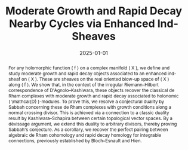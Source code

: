 ---
title: "Moderate Growth and Rapid Decay Nearby Cycles via Enhanced Ind-Sheaves"
authors:
  - Brian Hepler
  - Andreas Hohl
date: "2025-01-01" 
publication_types: ["article-journal"]
publication: "*Publications of the Research Institute for Mathematical Sciences*, 61 (2025), no. 1, pp. 1-51"
doi: "DOI 10.4171/PRIMS/61-1-1"
url_pdf: /uploads/moderate-growth-hepler.pdf
abstract: >
  For any holomorphic function \( f \) on a complex manifold \( X \), we define and study moderate growth and rapid decay objects associated to an enhanced ind-sheaf on \( X \). These are sheaves on the real oriented blow-up space of \( X \) along \( f \). We show that, in the context of the irregular Riemann–Hilbert correspondence of D'Agnolo–Kashiwara, these objects recover the classical de Rham complexes with moderate growth and rapid decay associated to holonomic \( \mathcal{D} \)-modules.

  To prove this, we resolve a conjectural duality by Sabbah concerning these de Rham complexes with growth conditions along a normal crossing divisor. This is achieved via a connection to a classic duality result by Kashiwara–Schapira between certain topological vector spaces. By a dévissage argument, we extend this duality to arbitrary divisors, thereby proving Sabbah's conjecture. As a corollary, we recover the perfect pairing between algebraic de Rham cohomology and rapid decay homology for integrable connections, previously established by Bloch–Esnault and Hien.
featured: false
projects: []
image:
  preview_only: true
---